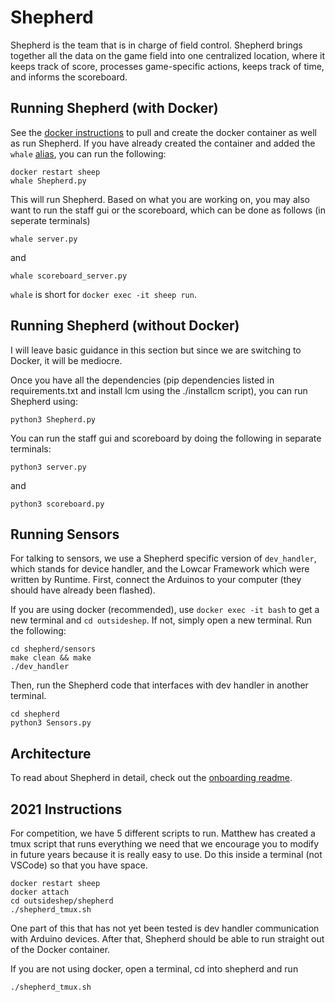 # Shepherd

Shepherd is the team that is in charge of field control. 
Shepherd brings together all the data on the game field into one centralized location, where it keeps track of score, processes game-specific actions, keeps track of time, and informs the scoreboard.

## Running Shepherd (with Docker)

See the [docker instructions](https://github.com/pioneers/shepherd/blob/docker/setup/howtodocker.md) to pull and create the docker container as well as run Shepherd. If you have already created the container and added the `whale` [alias](https://github.com/pioneers/shepherd/blob/docker/setup/howtodocker.md#setting-up-the-docker-container), you can run the following:
```
docker restart sheep
whale Shepherd.py
```

This will run Shepherd. Based on what you are working on, you may also want to run the staff gui or the scoreboard, which can be done as follows (in seperate terminals)

```
whale server.py
```
and 
```
whale scoreboard_server.py
```

`whale` is short for `docker exec -it sheep run`.

## Running Shepherd (without Docker)

I will leave basic guidance in this section but since we are switching to Docker, it will be mediocre. 

Once you have all the dependencies (pip dependencies listed in requirements.txt and install lcm using the ./installcm script), you can run Shepherd using:
```
python3 Shepherd.py
```
You can run the staff gui and scoreboard by doing the following in separate terminals:
```
python3 server.py
```
and
```
python3 scoreboard.py
```

## Running Sensors

For talking to sensors, we use a Shepherd specific version of `dev_handler`, which stands for device handler, and the Lowcar Framework which were written by Runtime. First, connect the Arduinos to your computer (they should have already been flashed).

If you are using docker (recommended), use `docker exec -it bash` to get a new terminal and `cd outsideshep`. If not, simply open a new terminal. Run the following:

```
cd shepherd/sensors
make clean && make
./dev_handler
```
Then, run the Shepherd code that interfaces with dev handler in another terminal.
```
cd shepherd
python3 Sensors.py
```

## Architecture

To read about Shepherd in detail, check out the [onboarding readme](https://github.com/pioneers/shepherd-onboarding#about-shepherd).

## 2021 Instructions

For competition, we have 5 different scripts to run. Matthew has created a tmux script that runs everything we need that we encourage you to modify in future years because it is really easy to use. Do this inside a terminal (not VSCode) so that you have space.

```
docker restart sheep
docker attach
cd outsideshep/shepherd
./shepherd_tmux.sh
```

One part of this that has not yet been tested is dev handler communication with Arduino devices. After that, Shepherd should be able to run straight out of the Docker container.

If you are not using docker, open a terminal, cd into shepherd and run
```
./shepherd_tmux.sh
```